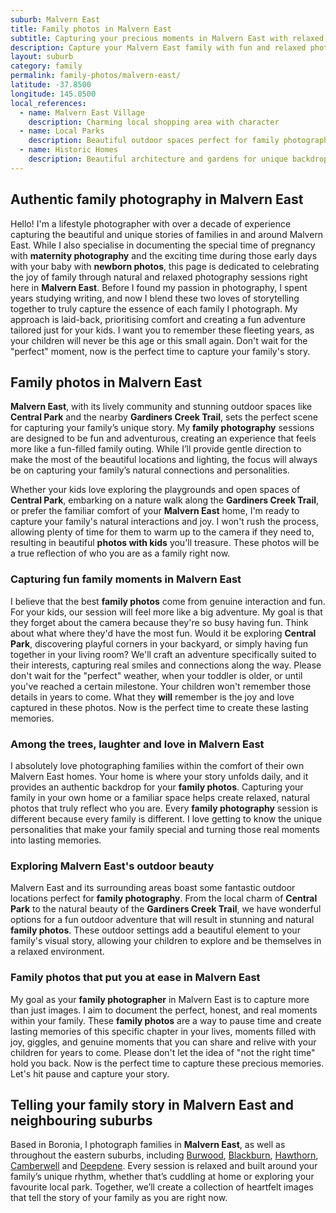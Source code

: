 ```yaml
---
suburb: Malvern East
title: Family photos in Malvern East
subtitle: Capturing your precious moments in Malvern East with relaxed family photos
description: Capture your Malvern East family with fun and relaxed photography. Family sessions are available in your home or at scenic Melbourne locations.
layout: suburb
category: family
permalink: family-photos/malvern-east/
latitude: -37.8500
longitude: 145.0500
local_references:
  - name: Malvern East Village
    description: Charming local shopping area with character
  - name: Local Parks
    description: Beautiful outdoor spaces perfect for family photography
  - name: Historic Homes
    description: Beautiful architecture and gardens for unique backdrops
---
```


## Authentic family photography in Malvern East

Hello! I'm a lifestyle photographer with over a decade of experience capturing the beautiful and unique stories of families in and around Malvern East. While I also specialise in documenting the special time of pregnancy with **maternity photography** and the exciting time during those early days with your baby with **newborn photos**, this page is dedicated to celebrating the joy of family through natural and relaxed photography sessions right here in **Malvern East**. Before I found my passion in photography, I spent years studying writing, and now I blend these two loves of storytelling together to truly capture the essence of each family I photograph. My approach is laid-back, prioritising comfort and creating a fun adventure tailored just for your kids. I want you to remember these fleeting years, as your children will never be this age or this small again. Don't wait for the "perfect" moment, now is the perfect time to capture your family's story.

## Family photos in Malvern East

**Malvern East**, with its lively community and stunning outdoor spaces like **Central Park** and the nearby **Gardiners Creek Trail**, sets the perfect scene for capturing your family’s unique story. My **family photography** sessions are designed to be fun and adventurous, creating an experience that feels more like a fun-filled family outing. While I’ll provide gentle direction to make the most of the beautiful locations and lighting, the focus will always be on capturing your family’s natural connections and personalities.

Whether your kids love exploring the playgrounds and open spaces of **Central Park**, embarking on a nature walk along the **Gardiners Creek Trail**, or prefer the familiar comfort of your **Malvern East** home, I'm ready to capture your family's natural interactions and joy. I won't rush the process, allowing plenty of time for them to warm up to the camera if they need to, resulting in beautiful **photos with kids** you'll treasure. These photos will be a true reflection of who you are as a family right now.

### Capturing fun family moments in Malvern East

I believe that the best **family photos** come from genuine interaction and fun. For your kids, our session will feel more like a big adventure. My goal is that they forget about the camera because they're so busy having fun. Think about what where they'd have the most fun. Would it be exploring **Central Park**, discovering playful corners in your backyard, or simply having fun together in your living room? We'll craft an adventure specifically suited to their interests, capturing real smiles and connections along the way. Please don't wait for the "perfect" weather, when your toddler is older, or until you've reached a certain milestone. Your children won't remember those details in years to come. What they **will** remember is the joy and love captured in these photos. Now is the perfect time to create these lasting memories.

### Among the trees, laughter and love in Malvern East

I absolutely love photographing families within the comfort of their own Malvern East homes. Your home is where your story unfolds daily, and it provides an authentic backdrop for your **family photos**. Capturing your family in your own home or a familiar space helps create relaxed, natural photos that truly reflect who you are. Every **family photography** session is different because every family is different. I love getting to know the unique personalities that make your family special and turning those real moments into lasting memories.

### Exploring Malvern East's outdoor beauty

Malvern East and its surrounding areas boast some fantastic outdoor locations perfect for **family photography**. From the local charm of **Central Park** to the natural beauty of the **Gardiners Creek Trail**, we have wonderful options for a fun outdoor adventure that will result in stunning and natural **family photos**. These outdoor settings add a beautiful element to your family's visual story, allowing your children to explore and be themselves in a relaxed environment.

### Family photos that put you at ease in Malvern East

My goal as your **family photographer** in Malvern East is to capture more than just images. I aim to document the perfect, honest, and real moments within your family. These **family photos** are a way to pause time and create lasting memories of this specific chapter in your lives, moments filled with joy, giggles, and genuine moments that you can share and relive with your children for years to come. Please don't let the idea of "not the right time" hold you back. Now is the perfect time to capture these precious memories. Let's hit pause and capture your story.

## Telling your family story in Malvern East and neighbouring suburbs

Based in Boronia, I photograph families in **Malvern East**, as well as throughout the eastern suburbs, including [Burwood](/family-photos/burwood/), [Blackburn](/family-photos/blackburn/), [Hawthorn](/family-photos/hawthorn/), [Camberwell](/family-photos/camberwell/) and [Deepdene](/family-photos/deepdene/). Every session is relaxed and built around your family’s unique rhythm, whether that’s cuddling at home or exploring your favourite local park. Together, we’ll create a collection of heartfelt images that tell the story of your family as you are right now.
